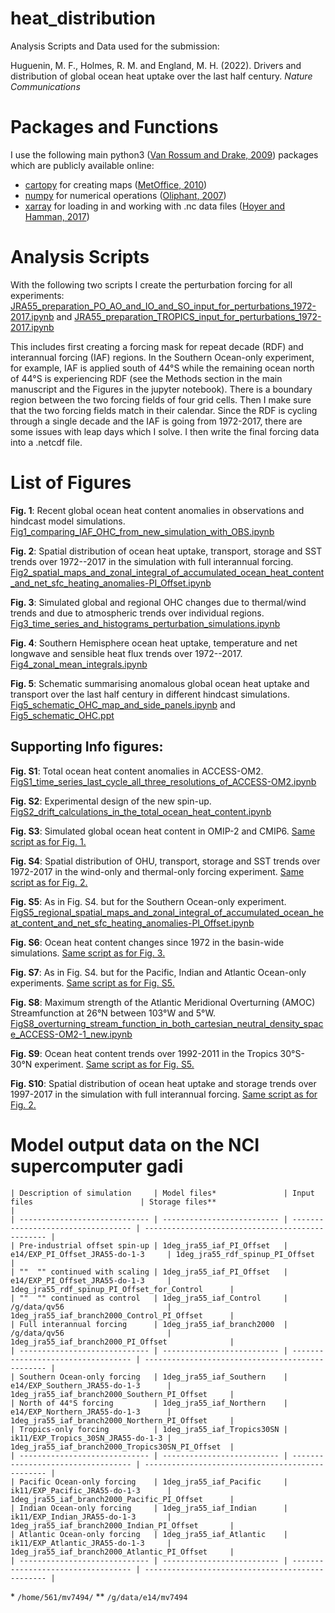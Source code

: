 # heat_distribution
Analysis Scripts and Data used for the submission: 

Huguenin, M. F., Holmes, R. M. and England, M. H. (2022). Drivers and distribution of global ocean heat uptake over the last half century. *Nature Communications*

# Packages and Functions
I use the following main python3 ([Van Rossum and Drake, 2009](https://dl.acm.org/doi/book/10.5555/1593511)) packages which are publicly available online:

- [cartopy](https://scitools.org.uk/cartopy/docs/latest/) for creating maps ([MetOffice, 2010](https://scitools.org.uk/cartopy/docs/v0.15/citation.html))
- [numpy](https://numpy.org/) for numerical operations ([Oliphant, 2007](https://archive.org/details/NumPyBook))
- [xarray](https://xarray.pydata.org/en/stable/) for loading in and working with .nc data files ([Hoyer and Hamman, 2017](https://openresearchsoftware.metajnl.com/articles/10.5334/jors.148/))

# Analysis Scripts
 With the following two scripts I create the perturbation forcing for all experiments:
 [JRA55_preparation_PO_AO_and_IO_and_SO_input_for_perturbations_1972-2017.ipynb](JRA55_preparation_PO_AO_and_IO_and_SO_input_for_perturbations_1972-2017.ipynb) and [JRA55_preparation_TROPICS_input_for_perturbations_1972-2017.ipynb](JRA55_preparation_TROPICS_input_for_perturbations_1972-2017.ipynb)
 
This includes first creating a forcing mask for repeat decade (RDF) and interannual forcing (IAF) regions. In the Southern Ocean-only experiment, for example, IAF is applied south of 44°S while the remaining ocean north of 44°S is experiencing RDF (see the Methods section in the main manuscript and the Figures in the jupyter notebook). There is a boundary region between the two forcing fields of four grid cells. Then I make sure that the two forcing fields match in their calendar. Since the RDF is cycling through a single decade and the IAF is going from 1972-2017, there are some issues with leap days which I solve. I then write the final forcing data into a .netcdf file.

# List of Figures
__Fig. 1__: Recent global ocean heat content anomalies in observations and hindcast model simulations.
[Fig1_comparing_IAF_OHC_from_new_simulation_with_OBS.ipynb](Fig1_comparing_IAF_OHC_from_new_simulation_with_OBS.ipynb)

__Fig. 2__: Spatial distribution of ocean heat uptake, transport, storage and SST trends over 1972--2017 in the simulation with full interannual forcing.
[Fig2_spatial_maps_and_zonal_integral_of_accumulated_ocean_heat_content_and_net_sfc_heating_anomalies-PI_Offset.ipynb](Fig2_spatial_maps_and_zonal_integral_of_accumulated_ocean_heat_content_and_net_sfc_heating_anomalies-PI_Offset.ipynb)

__Fig. 3__: Simulated global and regional OHC changes due to thermal/wind trends and due to atmospheric trends over individual regions.
[Fig3_time_series_and_histograms_perturbation_simulations.ipynb](Fig3_time_series_and_histograms_perturbation_simulations.ipynb)

__Fig. 4__: Southern Hemisphere ocean heat uptake, temperature and net longwave and sensible heat flux trends over 1972--2017.
[Fig4_zonal_mean_integrals.ipynb](Fig4_zonal_mean_integrals.ipynb)

__Fig. 5__: Schematic summarising anomalous global ocean heat uptake and transport over the last half century in different hindcast simulations.
[Fig5_schematic_OHC_map_and_side_panels.ipynb](Fig5_schematic_OHC_map_and_side_panels.ipynb) and [Fig5_schematic_OHC.ppt](Fig5_schematic_OHC.ppt)
 
 ## Supporting Info figures:
 
__Fig. S1__: Total ocean heat content anomalies in ACCESS-OM2.
[FigS1_time_series_last_cycle_all_three_resolutions_of_ACCESS-OM2.ipynb](FigS1_time_series_last_cycle_all_three_resolutions_of_ACCESS-OM2.ipynb)

__Fig. S2__: Experimental design of the new spin-up.
[FigS2_drift_calculations_in_the_total_ocean_heat_content.ipynb](FigS2_drift_calculations_in_the_total_ocean_heat_content.ipynb)

__Fig. S3__: Simulated global ocean heat content in OMIP-2 and CMIP6.
[Same script as for Fig. 1.](Fig1_comparing_IAF_OHC_from_new_simulation_with_OBS.ipynb)

__Fig. S4__: Spatial distribution of OHU, transport, storage and SST trends over 1972-2017 in the wind-only and thermal-only forcing experiment.
[Same script as for Fig. 2.](Fig2_spatial_maps_and_zonal_integral_of_accumulated_ocean_heat_content_and_net_sfc_heating_anomalies-PI_Offset.ipynb)

__Fig. S5__: As in Fig. S4. but for the Southern Ocean-only experiment.
[FigS5_regional_spatial_maps_and_zonal_integral_of_accumulated_ocean_heat_content_and_net_sfc_heating_anomalies-PI_Offset.ipynb](FigS5_regional_spatial_maps_and_zonal_integral_of_accumulated_ocean_heat_content_and_net_sfc_heating_anomalies-PI_Offset.ipynb)

__Fig. S6__: Ocean heat content changes since 1972 in the basin-wide simulations.
[Same script as for Fig. 3.](Fig3_time_series_and_histograms_perturbation_simulations.ipynb)

__Fig. S7__: As in Fig. S4. but for the Pacific, Indian and Atlantic Ocean-only experiments.
[Same script as for Fig. S5.](FigS5_regional_spatial_maps_and_zonal_integral_of_accumulated_ocean_heat_content_and_net_sfc_heating_anomalies-PI_Offset.ipynb)

__Fig. S8__: Maximum strength of the Atlantic Meridional Overturning (AMOC) Streamfunction at 26°N between 103°W and 5°W.
[FigS8_overturning_stream_function_in_both_cartesian_neutral_density_space_ACCESS-OM2-1_new.ipynb](FigS8_overturning_stream_function_in_both_cartesian_neutral_density_space_ACCESS-OM2-1_new.ipynb)

__Fig. S9__: Ocean heat content trends over 1992-2011 in the Tropics 30°S-30°N experiment.
[Same script as for Fig. S5.](FigS5_regional_spatial_maps_and_zonal_integral_of_accumulated_ocean_heat_content_and_net_sfc_heating_anomalies-PI_Offset.ipynb)

__Fig. S10__: Spatial distribution of ocean heat uptake and storage trends over 1997-2017 in the simulation with full interannual forcing.
[Same script as for Fig. 2.](Fig2_spatial_maps_and_zonal_integral_of_accumulated_ocean_heat_content_and_net_sfc_heating_anomalies-PI_Offset.ipynb)

# Model output data on the NCI supercomputer gadi
```
| Description of simulation     | Model files*               | Input files                        | Storage files**                                  |
| ----------------------------- | -------------------------- | ---------------------------------- | ------------------------------------------------ |
| Pre-industrial offset spin-up | 1deg_jra55_iaf_PI_Offset   | e14/EXP_PI_Offset_JRA55-do-1-3     | 1deg_jra55_rdf_spinup_PI_Offset                  |
| ""  "" continued with scaling | 1deg_jra55_iaf_PI_Offset   | e14/EXP_PI_Offset_JRA55-do-1-3     | 1deg_jra55_rdf_spinup_PI_Offset_for_Control      |
| ""  "" continued as control   | 1deg_jra55_iaf_Control     | /g/data/qv56                       | 1deg_jra55_iaf_branch2000_Control_PI_Offset      |
| Full interannual forcing      | 1deg_jra55_iaf_branch2000  | /g/data/qv56                       | 1deg_jra55_iaf_branch2000_PI_Offset              |
| ----------------------------- | -------------------------- | ---------------------------------- | ------------------------------------------------ |
| Southern Ocean-only forcing   | 1deg_jra55_iaf_Southern    | e14/EXP_Southern_JRA55-do-1-3      | 1deg_jra55_iaf_branch2000_Southern_PI_Offset     |
| North of 44°S forcing         | 1deg_jra55_iaf_Northern    | e14/EXP_Northern_JRA55-do-1-3      | 1deg_jra55_iaf_branch2000_Northern_PI_Offset     |
| Tropics-only forcing          | 1deg_jra55_iaf_Tropics30SN | ik11/EXP_Tropics_30SN_JRA55-do-1-3 | 1deg_jra55_iaf_branch2000_Tropics30SN_PI_Offset  |
| ----------------------------- | -------------------------- | ---------------------------------- | ------------------------------------------------ |
| Pacific Ocean-only forcing    | 1deg_jra55_iaf_Pacific     | ik11/EXP_Pacific_JRA55-do-1-3      | 1deg_jra55_iaf_branch2000_Pacific_PI_Offset      |
| Indian Ocean-only forcing     | 1deg_jra55_iaf_Indian      | ik11/EXP_Indian_JRA55-do-1-3       | 1deg_jra55_iaf_branch2000_Indian_PI_Offset       |
| Atlantic Ocean-only forcing   | 1deg_jra55_iaf_Atlantic    | ik11/EXP_Atlantic_JRA55-do-1-3     | 1deg_jra55_iaf_branch2000_Atlantic_PI_Offset     |
| ----------------------------- | -------------------------- | ---------------------------------- | ------------------------------------------------ |
```
\* `/home/561/mv7494/`
\** `/g/data/e14/mv7494`

